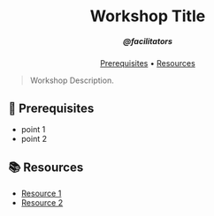 <h1 align="center">Workshop Title</h1>
<h5 align="center">@facilitators</h3>

<p align="center">
  <a href="#mega-prerequisites">Prerequisites</a> •  
  <a href="#books-resources">Resources</a>
</p>

> Workshop Description.

## :mega: Prerequisites
- point 1
- point 2

## :books: Resources
- [Resource 1]()
- [Resource 2]()
